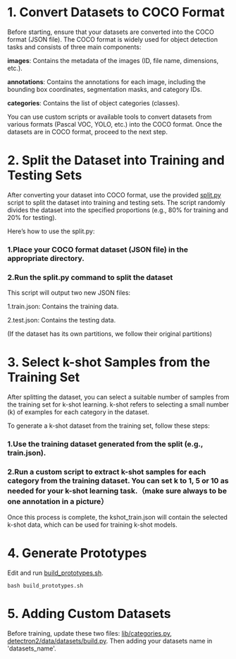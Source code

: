 # 1. Convert Datasets to COCO Format
Before starting, ensure that your datasets are converted into the COCO format (JSON file). The COCO format is widely used for object detection tasks and consists of three main components:

**images**: Contains the metadata of the images (ID, file name, dimensions, etc.).

**annotations**: Contains the annotations for each image, including the bounding box coordinates, segmentation masks, and category IDs.

**categories**: Contains the list of object categories (classes).

You can use custom scripts or available tools to convert datasets from various formats (Pascal VOC, YOLO, etc.) into the COCO format. Once the datasets are in COCO format, proceed to the next step.

# 2. Split the Dataset into Training and Testing Sets
After converting your dataset into COCO format, use the provided [split.py](https://github.com/lovelyqian/CDFSOD-benchmark/blob/main/datasets/split.py) script to split the dataset into training and testing sets. The script randomly divides the dataset into the specified proportions (e.g., 80% for training and 20% for testing).

Here’s how to use the split.py:
### 1.Place your COCO format dataset (JSON file) in the appropriate directory.
### 2.Run the split.py command to split the dataset

This script will output two new JSON files:

1.train.json: Contains the training data.

2.test.json: Contains the testing data.

(If the dataset has its own partitions, we follow their original partitions)

# 3. Select k-shot Samples from the Training Set
After splitting the dataset, you can select a suitable number of samples from the training set for k-shot learning. k-shot refers to selecting a small number (k) of examples for each category in the dataset.

To generate a k-shot dataset from the training set, follow these steps:

### 1.Use the training dataset generated from the split (e.g., train.json).
### 2.Run a custom script to extract k-shot samples for each category from the training dataset. You can set k to 1, 5 or 10 as needed for your k-shot learning task.（make sure always to be one annotation in a picture）

Once this process is complete, the kshot_train.json will contain the selected k-shot data, which can be used for training k-shot models.

# 4. Generate Prototypes
Edit and run [build_prototypes.sh](https://github.com/lovelyqian/CDFSOD-benchmark/blob/main/build_prototypes.sh).
```
bash build_prototypes.sh
```

# 5. Adding Custom Datasets

Before training, update these two files: [lib/categories.py](https://github.com/lovelyqian/CDFSOD-benchmark/blob/main/lib/categories.py#L73), [detectron2/data/datasets/build.py](https://github.com/lovelyqian/CDFSOD-benchmark/blob/main/detectron2/data/datasets/builtin.py#L320). Then adding your datasets name in 'datasets_name'.
